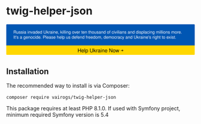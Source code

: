 # twig-helper-json

[![Stand With Ukraine](https://raw.githubusercontent.com/vshymanskyy/StandWithUkraine/main/banner2-direct.svg)](https://vshymanskyy.github.io/StandWithUkraine)

Installation
------------

The recommended way to install is via Composer:

```
composer require vairogs/twig-helper-json
```

This package requires at least PHP 8.1.0. If used with Symfony project, minimum required Symfony version is 5.4
